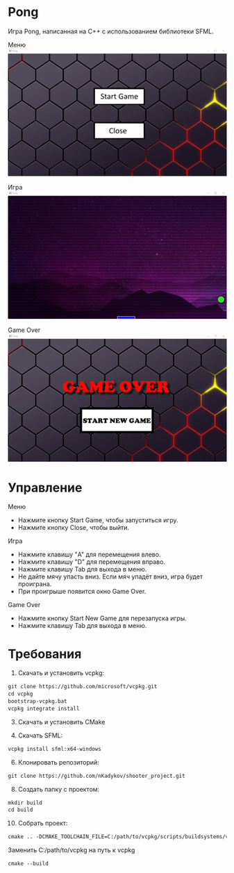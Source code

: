 # Pong

Игра Pong, написанная на С++ с использованием библиотеки SFML.

Меню
![screenshot](screenshot/Menu.jpg)

Игра
![screenshot](screenshot/Game.jpg)

Game Over
![screenshot](screenshot/GameOver.jpg)

# Управление

Меню

- Нажмите кнопку Start Game, чтобы запуститься игру.
- Нажмите кнопку Close, чтобы выйти.

Игра

- Нажмите клавишу "A" для перемещения влево.
- Нажмите клавишу "D" для перемещения вправо.
- Нажмите клавишу Tab для выхода в меню.
- Не дайте мячу упасть вниз. Если мяч упадёт вниз, игра будет проиграна.
- При проигрыше появится окно Game Over.

Game Over

- Нажмите кнопку Start New Game для перезапуска игры.
- Нажмите клавишу Tab для выхода в меню.


# Требования
1. Скачать и установить vcpkg:
```markdown
git clone https://github.com/microsoft/vcpkg.git
cd vcpkg
bootstrap-vcpkg.bat
vcpkg integrate install
```

3. Скачать и установить CMake

4. Скачать SFML:
```markdown
vcpkg install sfml:x64-windows
```

6. Клонировать репозиторий:
```markdown
git clone https://github.com/nKadykov/shooter_project.git
```

8. Создать папку с проектом:
```markdown
mkdir build
cd build
```

10. Собрать проект:
```markdown
cmake .. -DCMAKE_TOOLCHAIN_FILE=C:/path/to/vcpkg/scripts/buildsystems/vcpkg.cmake
```
Заменить C:/path/to/vcpkg на путь к vcpkg
```markdown
cmake --build
```
